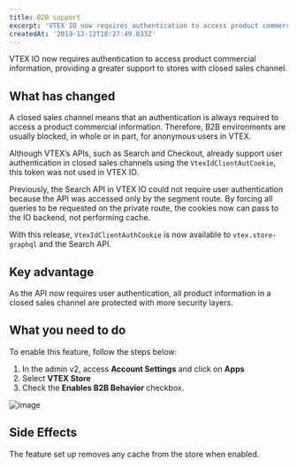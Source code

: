 ```yaml
---
title: B2B support
excerpt: 'VTEX IO now requires authentication to access product commercial information, providing a greater support to stores with closed sales channel.'
createdAt: '2019-12-12T18:27:49.833Z'
---
```


VTEX IO now requires authentication to access product commercial information, providing a greater support to stores with closed sales channel.

## What has changed

A closed sales channel means that an authentication is always required to access a product commercial information. Therefore, B2B environments are usually blocked, in whole or in part, for anonymous users in VTEX.

Although VTEX’s APIs, such as Search and Checkout, already support user authentication in closed sales channels using the `VtexIdClientAutCookie`, this token was not used in VTEX IO.

Previously, the Search API in VTEX IO could not require user authentication because the API was accessed only by the segment route. By forcing all queries to be requested on the private route, the cookies now can pass to the IO backend, not performing cache.

With this release, `VtexIdClientAuthCookie` is now available to `vtex.store-graphql` and the Search API.

## Key advantage

As the API now requires user authentication, all product information in a closed sales channel are protected with more security layers.

## What you need to do

To enable this feature, follow the steps below:

1. In the admin v2, access **Account Settings** and click on **Apps**
2. Select **VTEX Store**
3. Check the **Enables B2B Behavior** checkbox.

![image](https://user-images.githubusercontent.com/52087100/60180024-7eb3b900-97f5-11e9-932a-e705107affeb.png)

## Side Effects

The feature set up removes any cache from the store when enabled.
